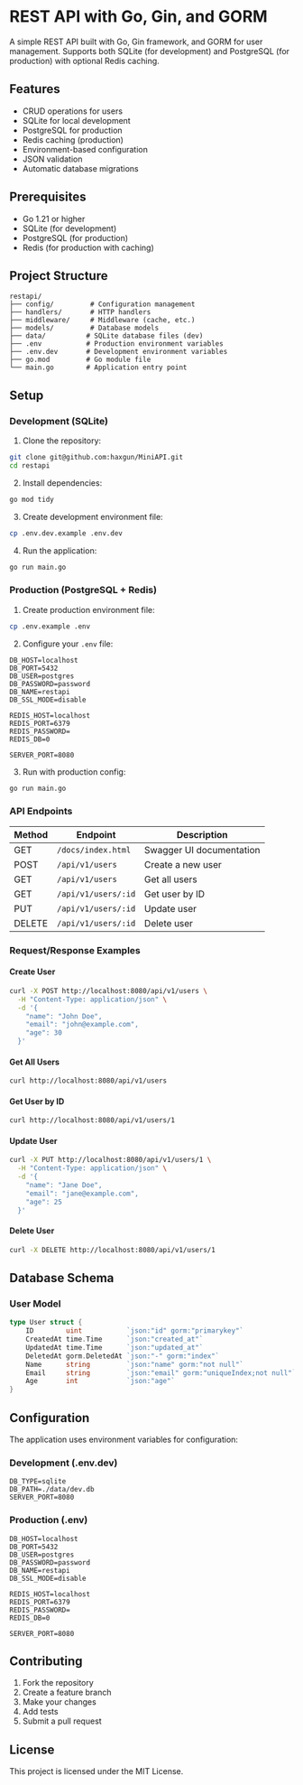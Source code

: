 # REST API with Go, Gin, and GORM

A simple REST API built with Go, Gin framework, and GORM for user management. Supports both SQLite (for development) and PostgreSQL (for production) with optional Redis caching.

## Features

- CRUD operations for users
- SQLite for local development
- PostgreSQL for production
- Redis caching (production)
- Environment-based configuration
- JSON validation
- Automatic database migrations

## Prerequisites

- Go 1.21 or higher
- SQLite (for development)
- PostgreSQL (for production)
- Redis (for production with caching)

## Project Structure

```
restapi/
├── config/         # Configuration management
├── handlers/       # HTTP handlers
├── middleware/     # Middleware (cache, etc.)
├── models/         # Database models
├── data/          # SQLite database files (dev)
├── .env           # Production environment variables
├── .env.dev       # Development environment variables
├── go.mod         # Go module file
└── main.go        # Application entry point
```

## Setup

### Development (SQLite)

1. Clone the repository:
```bash
git clone git@github.com:haxgun/MiniAPI.git
cd restapi
```

2. Install dependencies:
```bash
go mod tidy
```

3. Create development environment file:
```bash
cp .env.dev.example .env.dev
```

4. Run the application:
```bash
go run main.go
```

### Production (PostgreSQL + Redis)

1. Create production environment file:
```bash
cp .env.example .env
```

2. Configure your `.env` file:
```env
DB_HOST=localhost
DB_PORT=5432
DB_USER=postgres
DB_PASSWORD=password
DB_NAME=restapi
DB_SSL_MODE=disable

REDIS_HOST=localhost
REDIS_PORT=6379
REDIS_PASSWORD=
REDIS_DB=0

SERVER_PORT=8080
```

3. Run with production config:
```bash
go run main.go
```

### API Endpoints

| Method | Endpoint | Description |
|--------|----------|-------------|
| GET | `/docs/index.html` | Swagger UI documentation |
| POST | `/api/v1/users` | Create a new user |
| GET | `/api/v1/users` | Get all users |
| GET | `/api/v1/users/:id` | Get user by ID |
| PUT | `/api/v1/users/:id` | Update user |
| DELETE | `/api/v1/users/:id` | Delete user |

### Request/Response Examples

#### Create User
```bash
curl -X POST http://localhost:8080/api/v1/users \
  -H "Content-Type: application/json" \
  -d '{
    "name": "John Doe",
    "email": "john@example.com",
    "age": 30
  }'
```

#### Get All Users
```bash
curl http://localhost:8080/api/v1/users
```

#### Get User by ID
```bash
curl http://localhost:8080/api/v1/users/1
```

#### Update User
```bash
curl -X PUT http://localhost:8080/api/v1/users/1 \
  -H "Content-Type: application/json" \
  -d '{
    "name": "Jane Doe",
    "email": "jane@example.com",
    "age": 25
  }'
```

#### Delete User
```bash
curl -X DELETE http://localhost:8080/api/v1/users/1
```

## Database Schema

### User Model
```go
type User struct {
    ID        uint           `json:"id" gorm:"primarykey"`
    CreatedAt time.Time      `json:"created_at"`
    UpdatedAt time.Time      `json:"updated_at"`
    DeletedAt gorm.DeletedAt `json:"-" gorm:"index"`
    Name      string         `json:"name" gorm:"not null"`
    Email     string         `json:"email" gorm:"uniqueIndex;not null"`
    Age       int            `json:"age"`
}
```

## Configuration

The application uses environment variables for configuration:

### Development (.env.dev)
```env
DB_TYPE=sqlite
DB_PATH=./data/dev.db
SERVER_PORT=8080
```

### Production (.env)
```env
DB_HOST=localhost
DB_PORT=5432
DB_USER=postgres
DB_PASSWORD=password
DB_NAME=restapi
DB_SSL_MODE=disable

REDIS_HOST=localhost
REDIS_PORT=6379
REDIS_PASSWORD=
REDIS_DB=0

SERVER_PORT=8080
```

## Contributing

1. Fork the repository
2. Create a feature branch
3. Make your changes
4. Add tests
5. Submit a pull request

## License

This project is licensed under the MIT License.
